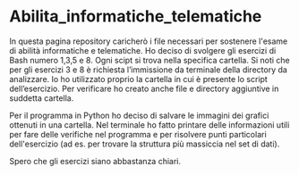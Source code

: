 # Abilita_informatiche_telematiche
In questa pagina repository caricherò i file necessari per sostenere l'esame di abilità informatiche e telematiche.
Ho deciso di svolgere gli esercizi di Bash numero 1,3,5 e 8. Ogni scipt si trova nella specifica cartella. 
Si noti che per gli esercizi 3 e 8 è richiesta l’immissione da terminale della directory da analizzare. 
Io ho utilizzato proprio la cartella in cui è presente lo script dell’esercizio. Per verificare ho creato anche file e directory aggiuntive in suddetta cartella. 

Per il programma in Python ho deciso di salvare le immagini dei grafici ottenuti in una cartella. 
Nel terminale ho fatto printare delle informazioni utili per fare delle verifiche nel programma e per risolvere punti particolari dell'esercizio 
(ad es. per trovare la struttura più massiccia nel set di dati).

Spero che gli esercizi siano abbastanza chiari.
